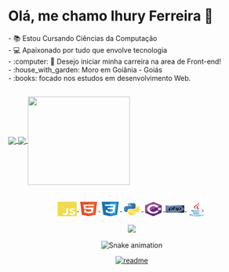  <H1> Olá, me chamo Ihury Ferreira 🤝</H1> 
- 📚 Estou Cursando Ciências da Computação<br> 
- 💻 Apaixonado por tudo que envolve tecnologia <br>
- :computer: 👨 Desejo iniciar minha carreira na area de Front-end!<br>
- :house_with_garden: Moro em Goiânia - Goiás<br>
- :books: focado nos estudos em desenvolvimento Web.

##

<div>
  <a href="https://github.com/ihuryferreira">
  <img height="180em"   align="center" src="https://github-readme-stats.vercel.app/api?username=ihuryferreira&show_icons=true&theme=react&include_all_commits=true&count_private=true"/>
  <img height="180em"  align="center" src="https://github-readme-stats.vercel.app/api/top-langs/?username=ihuryferreira&layout=compact&langs_count=7&theme=react" />

  <img align="center" width="208" height="180" src="https://media1.tenor.com/images/903f0c56e6833b67c1d7f60a79e01a15/tenor.gif?itemid=25018018">
</div>
<br>
<div  align="center">
  <div style="display: inline_block"><br>
  <img align="center" alt="Rafa-Js" height="30" width="40" src="https://raw.githubusercontent.com/devicons/devicon/master/icons/javascript/javascript-plain.svg">
  <img align="center" alt="HTML" height="30" width="40" src="https://raw.githubusercontent.com/devicons/devicon/master/icons/html5/html5-original.svg">
  <img align="center" alt="CSS" height="30" width="40" src="https://raw.githubusercontent.com/devicons/devicon/master/icons/css3/css3-original.svg">
  <img align="center" alt="Python" height="30" width="40" src="https://raw.githubusercontent.com/devicons/devicon/master/icons/python/python-original.svg">
  <img align="center" alt="Csharp" height="30" width="40" src="https://raw.githubusercontent.com/devicons/devicon/master/icons/csharp/csharp-original.svg">
  <img align="center" alt="PHP" height="30" width="40" src="https://raw.githubusercontent.com/devicons/devicon/master/icons/php/php-original.svg">
  <img align="center" alt="java" height="30" width="40" src="https://raw.githubusercontent.com/devicons/devicon/master/icons/java/java-original.svg">
</div>
   <br><a href="https://www.linkedin.com/in/ihury-ferreira-10b3121b8/" target="_blank"><img src="https://img.shields.io/badge/-LinkedIn-%230077B5?style=for-the-badge&logo=linkedin&logoColor=white" target="_blank"></a>
 
 ![Snake animation](https://github.com/ihuryferreira/ihuryferreira/blob/output/github-contribution-grid-snake.svg)
 
 [![readme](https://github-readme-stats.vercel.app/api/pin/?username=IHURYFERREIRA&repo=IHURYFERREIRA&theme=react)](https://github.com/IHURYFERREIRA/IHURYFERREIRA)
